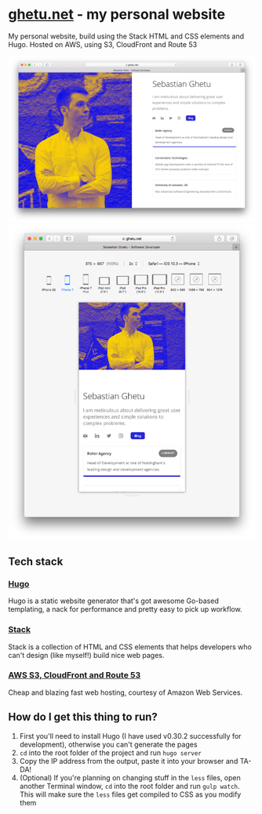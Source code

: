 # [ghetu.net](https://ghetu.net) - my personal website
My personal website, build using the Stack HTML and CSS elements and Hugo. Hosted on AWS, using S3, CloudFront and Route 53

![desktop version of the website](/screenshots/desktop.png)
![mobile version of the website](/screenshots/mobile.png)

## Tech stack ##

### [Hugo](https://gohugo.io/) ###
Hugo is a static website generator that's got awesome Go-based templating, a nack for performance and pretty easy to pick up workflow.

### [Stack](https://themeforest.net/item/stack-multipurpose-html-with-page-builder/19337626) ###
Stack is a collection of HTML and CSS elements that helps developers who can't design (like myself!) build nice web pages.

### [AWS S3, CloudFront and Route 53](https://aws.amazon.com/) ###
Cheap and blazing fast web hosting, courtesy of Amazon Web Services.

## How do I get this thing to run? ###
1. First you'll need to install Hugo (I have used v0.30.2 successfully for development), otherwise you can't generate the pages
2. `cd` into the root folder of the project and run `hugo server`
3. Copy the IP address from the output, paste it into your browser and TA-DA!
4. (Optional) If you're planning on changing stuff in the `less` files, open another Terminal window, `cd` into the root folder and run `gulp watch`. This will make sure the `less` files get compiled to CSS as you modify them
